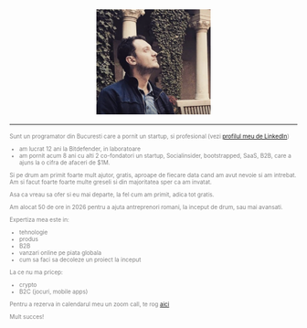 <!-- ![poza](photo.png) -->
<div align="center">
  <img src="photo.png" alt="poza" width="200">
</div>

<hr>


<span style="font-size: 10px; color: gray;">

Sunt un programator din Bucuresti care a pornit un startup, si profesional (vezi [profilul meu de LinkedIn](https://www.linkedin.com/in/razvanvisan/))
- am lucrat 12 ani la Bitdefender, in laboratoare
- am pornit acum 8 ani cu alti 2 co-fondatori un startup, Socialinsider, bootstrapped, SaaS, B2B, care a ajuns la o cifra de afaceri de $1M.

Si pe drum am primit foarte mult ajutor, gratis, aproape de fiecare data cand am avut nevoie si am intrebat. Am si facut foarte foarte multe greseli si din majoritatea sper ca am invatat.

Asa ca vreau sa ofer si eu mai departe, la fel cum am primit, adica tot gratis.

Am alocat 50 de ore in 2026 pentru a ajuta antreprenori romani, la inceput de drum, sau mai avansati.

Expertiza mea este in:
- tehnologie
- produs
- B2B
- vanzari online pe piata globala
- cum sa faci sa decoleze un proiect la inceput

La ce nu ma pricep:
- crypto
- B2C (jocuri, mobile apps)

Pentru a rezerva in calendarul meu un zoom call, te rog [aici](https://calendar.app.google/KpiVkn9825dJAQ469)

Mult succes!

</span>
